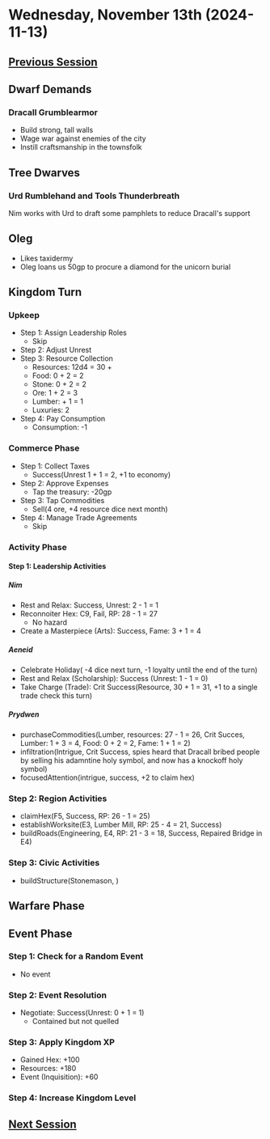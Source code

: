 # Wednesday, November 13th (2024-11-13)

## [Previous Session](./2024-11-06.md)

## Dwarf Demands

### Dracall Grumblearmor

- Build strong, tall walls
- Wage war against enemies of the city
- Instill craftsmanship in the townsfolk

## Tree Dwarves

### Urd Rumblehand and Tools Thunderbreath

Nim works with Urd to draft some pamphlets to reduce Dracall's support

## Oleg

- Likes taxidermy
- Oleg loans us 50gp to procure a diamond for the unicorn burial

## Kingdom Turn

### Upkeep

- Step 1: Assign Leadership Roles
  - Skip
- Step 2: Adjust Unrest
- Step 3: Resource Collection
  - Resources: 12d4 = 30 +
  - Food: 0 + 2 = 2
  - Stone: 0 + 2 = 2
  - Ore: 1 + 2 = 3
  - Lumber: + 1 = 1
  - Luxuries: 2
- Step 4: Pay Consumption
  - Consumption: -1

### Commerce Phase

- Step 1: Collect Taxes
  - Success(Unrest 1 + 1 = 2, +1 to economy)
- Step 2: Approve Expenses
  - Tap the treasury: -20gp
- Step 3: Tap Commodities
  - Sell(4 ore, +4 resource dice next month)
- Step 4: Manage Trade Agreements
  - Skip

### Activity Phase

#### Step 1: Leadership Activities

##### Nim

- Rest and Relax: Success, Unrest: 2 - 1 = 1
- Reconnoiter Hex: C9, Fail, RP: 28 - 1 = 27
  - No hazard
- Create a Masterpiece (Arts): Success, Fame: 3 + 1 = 4

##### Aeneid

- Celebrate Holiday( -4 dice next turn, -1 loyalty until the end of the turn)
- Rest and Relax (Scholarship): Success (Unrest: 1 - 1 = 0)
- Take Charge (Trade): Crit Success(Resource, 30 + 1 = 31, +1 to a single trade check this turn)

##### Prydwen

- purchaseCommodities(Lumber, resources: 27 - 1 = 26, Crit Succes, Lumber: 1 + 3 = 4, Food: 0 + 2 = 2, Fame: 1 + 1 = 2)
- infiltration(Intrigue, Crit Success, spies heard that Dracall bribed people by selling his adamntine holy symbol, and now has a knockoff holy symbol)
- focusedAttention(intrigue, success, +2 to claim hex)

### Step 2: Region Activities

- claimHex(F5, Success, RP: 26 - 1 = 25)
- establishWorksite(E3, Lumber Mill, RP: 25 - 4 = 21, Success)
- buildRoads(Engineering, E4, RP: 21 - 3 = 18, Success, Repaired Bridge in E4)

### Step 3: Civic Activities

- buildStructure(Stonemason, )

## Warfare Phase

## Event Phase

### Step 1: Check for a Random Event

- No event

### Step 2: Event Resolution

- Negotiate: Success(Unrest: 0 + 1 = 1)
  - Contained but not quelled

### Step 3: Apply Kingdom XP

- Gained Hex: +100
- Resources: +180
- Event (Inquisition): +60

### Step 4: Increase Kingdom Level

## [Next Session](./2024-11-20.md)
